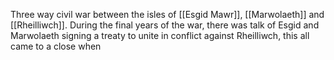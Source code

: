 Three way civil war between the isles of [[Esgid Mawr]], [[Marwolaeth]] and [[Rheilliwch]]. During the final years of the war, there was talk of Esgid and Marwolaeth signing a treaty to unite in conflict against Rheilliwch, this all came to a close when 
